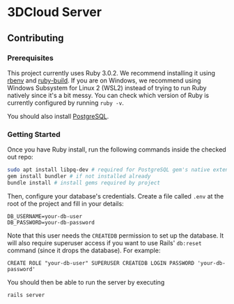 # 3DCloud Server

## Contributing
### Prerequisites
This project currently uses Ruby 3.0.2. We recommend installing it using [rbenv](https://github.com/rbenv/rbenv) and [ruby-build](https://github.com/rbenv/ruby-build). If you are on Windows, we recommend using Windows Subsystem for Linux 2 (WSL2) instead of trying to run Ruby natively since it's a bit messy. You can check which version of Ruby is currently configured by running `ruby -v`.

You should also install [PostgreSQL](https://www.postgresql.org/download/).

### Getting Started
Once you have Ruby install, run the following commands inside the checked out repo:
```bash
sudo apt install libpq-dev # required for PostgreSQL gem's native extensions
gem install bundler # if not installed already
bundle install # install gems required by project
```

Then, configure your database's credentials. Create a file called `.env` at the root of the project and fill in your details:
```
DB_USERNAME=your-db-user
DB_PASSWORD=your-db-password
```

Note that this user needs the `CREATEDB` permission to set up the database. It will also require superuser access if you want to use Rails' `db:reset` command (since it drops the database).
For example:
```postgresql
CREATE ROLE "your-db-user" SUPERUSER CREATEDB LOGIN PASSWORD 'your-db-password'
```

You should then be able to run the server by executing
```
rails server
```
